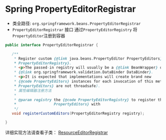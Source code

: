 <!--
  ~
  ~ Copyright 2020 HuiFer All rights reserved.
  ~
  ~ Licensed under the Apache License, Version 2.0 (the "License");
  ~ you may not use this file except in compliance with the License.
  ~ You may obtain a copy of the License at
  ~
  ~      http://www.apache.org/licenses/LICENSE-2.0
  ~
  ~ Unless required by applicable law or agreed to in writing, software
  ~ distributed under the License is distributed on an "AS IS" BASIS,
  ~ WITHOUT WARRANTIES OR CONDITIONS OF ANY KIND, either express or implied.
  ~ See the License for the specific language governing permissions and
  ~ limitations under the License.
  ~
  -->
# Spring  PropertyEditorRegistrar

- 类全路径: `org.springframework.beans.PropertyEditorRegistrar`
- `PropertyEditorRegistrar` 接口 通过`PropertyEditorRegistry` 将`PropertyEditor`注册到容器





```java
public interface PropertyEditorRegistrar {

   /**
    * Register custom {@link java.beans.PropertyEditor PropertyEditors} with the given {@code
    * PropertyEditorRegistry}.
    * <p>The passed-in registry will usually be a {@link BeanWrapper} or a
    * {@link org.springframework.validation.DataBinder DataBinder}.
    * <p>It is expected that implementations will create brand new
    * {@code PropertyEditors} instances for each invocation of this method (since {@code
    * PropertyEditors} are not threadsafe).
    * 属性编辑器注册方法
    *
    * @param registry the {@code PropertyEditorRegistry} to register the custom {@code
    *                 PropertyEditors} with
    */
   void registerCustomEditors(PropertyEditorRegistry registry);

}
```





详细实现方法请查看子类： [ResourceEditorRegistrar](./Spring-ResourceEditorRegistrar.md)